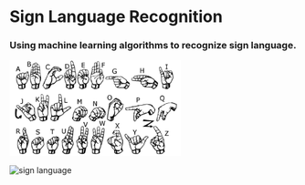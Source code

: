 # Sign Language Recognition

### Using machine learning algorithms to recognize sign language.

<div style={ display:'flex', flexDirection:'row'}>

<img src='./datasets/archive/american_sign_language.png' alt='sign language' 
width='300' />

<img src='./datasets/archive/amer_sign3.png' alt='sign language' width='300'/>

</div>
